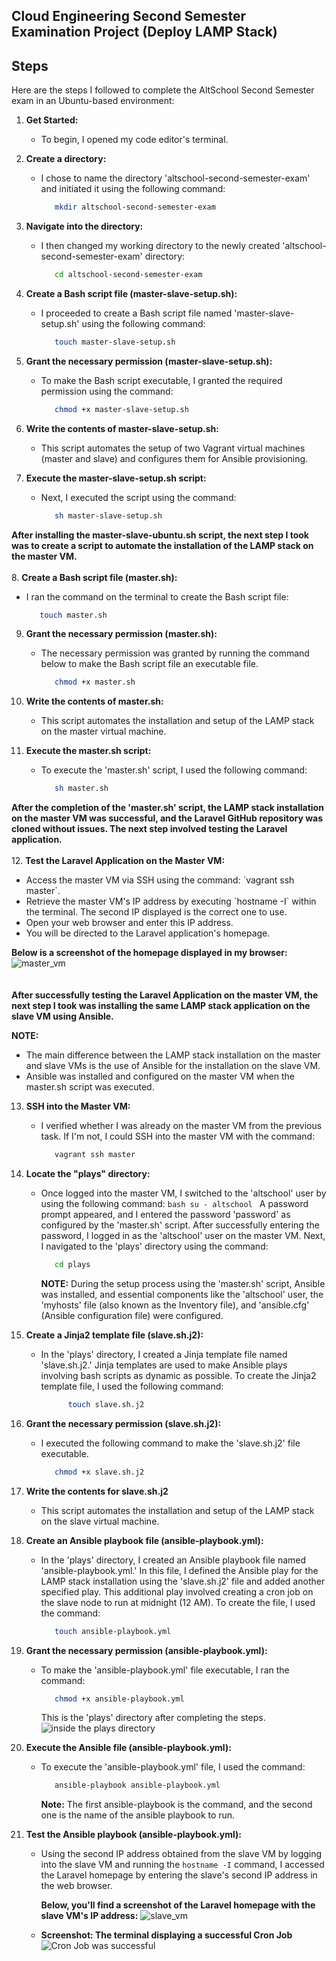 <h2>Cloud Engineering Second Semester Examination Project (Deploy LAMP Stack)</h2>

<h2>Steps</h2>

Here are the steps I followed to complete the AltSchool Second Semester exam in an Ubuntu-based environment:

1. **Get Started:** 
   - To begin, I opened my code editor's terminal.
     
2. **Create a directory:**
   - I chose to name the directory 'altschool-second-semester-exam' and initiated it using the following command:
      ```bash
         mkdir altschool-second-semester-exam
      ```
3. **Navigate into the directory:**
   - I then changed my working directory to the newly created 'altschool-second-semester-exam' directory:
      ```bash
         cd altschool-second-semester-exam
      ```      
4. **Create a Bash script file (master-slave-setup.sh):**
   - I proceeded to create a Bash script file named 'master-slave-setup.sh' using the following command:
      ```bash
         touch master-slave-setup.sh
      ```
5. **Grant the necessary permission (master-slave-setup.sh):**
   - To make the Bash script executable, I granted the required permission using the command:
      ```bash
         chmod +x master-slave-setup.sh
      ```
6. **Write the contents of master-slave-setup.sh:**
   - This script automates the setup of two Vagrant virtual machines (master and slave) and configures them for Ansible provisioning.
       
7. **Execute the master-slave-setup.sh script:**
   - Next, I executed the script using the command:
     ```bash
        sh master-slave-setup.sh
     ```
**After installing the master-slave-ubuntu.sh script, the next step I took was to create a script to automate the installation of the LAMP stack on the master VM.**
   <br>
   <br>
8. **Create a Bash script file (master.sh):**
   - I ran the command on the terminal to create the Bash script file:
     ```bash
        touch master.sh
     ```
9. **Grant the necessary permission (master.sh):**
    - The necessary permission was granted by running the command below to make the Bash script file an executable file.
      ```bash
         chmod +x master.sh
      ```
10. **Write the contents of master.sh:**
    - This script automates the installation and setup of the LAMP stack on the master virtual machine.
      
11. **Execute the master.sh script:**
      - To execute the 'master.sh' script, I used the following command:
         ```bash
            sh master.sh
         ```
**After the completion of the 'master.sh' script, the LAMP stack installation on the master VM was successful, and the Laravel GitHub repository was cloned without issues. The next step involved testing the Laravel application.**
   <br>
   <br>
12. **Test the Laravel Application on the Master VM:** 
   <ul>
      <li> Access the master VM via SSH using the command: `vagrant ssh master`. </li>
      <li> Retrieve the master VM's IP address by executing `hostname -I` within the terminal. The second IP displayed is the correct one to use. </li>
      <li> Open your web browser and enter this IP address. </li>
      <li> You will be directed to the Laravel application's homepage. </li>
   </ul>
   
   **Below is a screenshot of the homepage displayed in my browser:**
   ![master_vm](https://github.com/EmmanuelInyang/altschool-second-semester/assets/95512710/e0999b82-451e-4bbd-b5a5-83d3a77fdea4)
<br>  
<br>
**After successfully testing the Laravel Application on the master VM, the next step I took was installing the same LAMP stack application on the slave VM using Ansible.**

**NOTE:** 
   - The main difference between the LAMP stack installation on the master and slave VMs is the use of Ansible for the installation on the slave VM. 
   - Ansible was installed and configured on the master VM when the master.sh script was executed.

13. **SSH into the Master VM:**
    - I verified whether I was already on the master VM from the previous task. If I'm not, I could SSH into the master VM with the command: 
         ```bash
            vagrant ssh master
         ```
     
14. **Locate the "plays" directory:**
    - Once logged into the master VM, I switched to the 'altschool' user by using the following command:
          ```bash
             su - altschool
          ```
      A password prompt appeared, and I entered the password 'password' as configured by the 'master.sh' script. After successfully entering the password, I logged in as the                 'altschool' user on the master VM. Next, I navigated to the 'plays' directory using the command:
         ```bash
            cd plays
         ```
      **NOTE:** During the setup process using the 'master.sh' script, Ansible was installed, and essential components like the 'altschool' user, the 'myhosts' file (also known as the       Inventory file), and 'ansible.cfg' (Ansible configuration file) were configured.

15. **Create a Jinja2 template file (slave.sh.j2):**
    - In the 'plays' directory, I created a Jinja template file named 'slave.sh.j2.' Jinja templates are used to make Ansible plays involving bash scripts as dynamic as possible.
      To create the Jinja2 template file, I used the following command:
      ```bash
            touch slave.sh.j2
         ```
16. **Grant the necessary permission (slave.sh.j2):**
    - I executed the following command to make the 'slave.sh.j2' file executable.
         ```bash
            chmod +x slave.sh.j2
         ```
17. **Write the contents for slave.sh.j2**
    - This script automates the installation and setup of the LAMP stack on the slave virtual machine.

18. **Create an Ansible playbook file (ansible-playbook.yml):**
    - In the 'plays' directory, I created an Ansible playbook file named 'ansible-playbook.yml.' In this file, I defined the Ansible play for the LAMP stack installation using the           'slave.sh.j2' file and added another specified play. This additional play involved creating a cron job on the slave node to run at midnight (12 AM).
      To create the file, I used the command:
         ```bash
            touch ansible-playbook.yml
         ```
19. **Grant the necessary permission (ansible-playbook.yml):**
    - To make the 'ansible-playbook.yml' file executable, I ran the command:
         ```bash
            chmod +x ansible-playbook.yml
         ```
      This is the 'plays' directory after completing the steps.
      ![inside the plays directory](https://github.com/EmmanuelInyang/altschool-second-semester/assets/95512710/90aa6da1-f3dc-4026-8628-b81e51cc4777)
  
20. **Execute the Ansible file (ansible-playbook.yml):**
    - To execute the 'ansible-playbook.yml' file, I used the command:
         ```bash
            ansible-playbook ansible-playbook.yml
         ``` 
       **Note:** The first ansible-playbook is the command, and the second one is the name of the ansible playbook to run.

21. **Test the Ansible playbook (ansible-playbook.yml):**
    - Using the second IP address obtained from the slave VM by logging into the slave VM and running the
      `hostname -I` command, I accessed the Laravel homepage by entering the slave's second IP address in the web browser.
   
      **Below, you'll find a screenshot of the Laravel homepage with the slave VM's IP address:**
      ![slave_vm](https://github.com/EmmanuelInyang/altschool-second-semester/assets/95512710/2841ff30-1ad7-4a43-926e-edc0215f1ac6)
      
    - **Screenshot: The terminal displaying a successful Cron Job**
      ![Cron Job was successful](https://github.com/EmmanuelInyang/altschool-second-semester/assets/95512710/86eeb744-8c3c-49ae-9a60-2ea23512b251)
   
